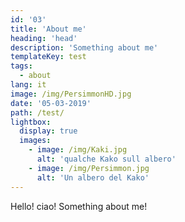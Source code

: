 ```yaml
---
id: '03'
title: 'About me'
heading: 'head'
description: 'Something about me'
templateKey: test
tags:
  - about
lang: it
image: /img/PersimmonHD.jpg
date: '05-03-2019'
path: /test/
lightbox:
  display: true
  images:
    - image: /img/Kaki.jpg
      alt: 'qualche Kako sull albero'
    - image: /img/Persimmon.jpg
      alt: 'Un albero del Kako'
---
```


Hello! ciao! Something about me!
